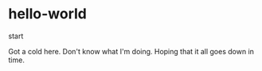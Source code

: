 # hello-world
start

Got a cold here. Don't know what I'm doing. Hoping that it all goes down in time. 
